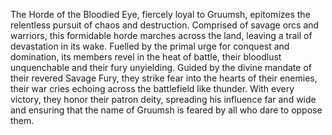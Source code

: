 The Horde of the Bloodied Eye, fiercely loyal to Gruumsh, epitomizes the relentless pursuit of chaos and destruction. Comprised of savage orcs and warriors, this formidable horde marches across the land, leaving a trail of devastation in its wake. Fuelled by the primal urge for conquest and domination, its members revel in the heat of battle, their bloodlust unquenchable and their fury unyielding. Guided by the divine mandate of their revered Savage Fury, they strike fear into the hearts of their enemies, their war cries echoing across the battlefield like thunder. With every victory, they honor their patron deity, spreading his influence far and wide and ensuring that the name of Gruumsh is feared by all who dare to oppose them.